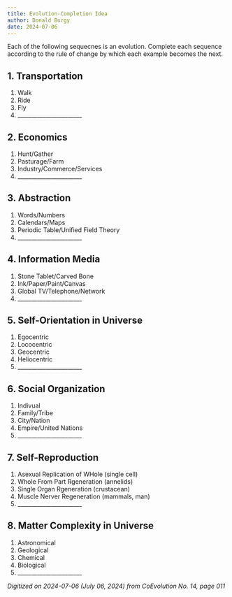 ```yaml
---
title: Evolution-Completion Idea
author: Donald Burgy
date: 2024-07-06
---
```

Each of the following sequecnes is an evolution. Complete each sequence according to the rule of change by which each example becomes the next.

## 1. Transportation
1. Walk
2. Ride
3. Fly
4. \_\_\_\_\_\_\_\_\_\_\_\_\_\_\_\_\_\_\_\_\_\_\_

## 2. Economics
1. Hunt/Gather
2. Pasturage/Farm
3. Industry/Commerce/Services
4. \_\_\_\_\_\_\_\_\_\_\_\_\_\_\_\_\_\_\_\_\_\_\_

## 3. Abstraction
1. Words/Numbers
2. Calendars/Maps
3. Periodic Table/Unified Field Theory
4. \_\_\_\_\_\_\_\_\_\_\_\_\_\_\_\_\_\_\_\_\_\_\_

## 4. Information Media
1. Stone Tablet/Carved Bone
2. Ink/Paper/Paint/Canvas
3. Global TV/Telephone/Network
4. \_\_\_\_\_\_\_\_\_\_\_\_\_\_\_\_\_\_\_\_\_\_\_

## 5. Self-Orientation in Universe
1. Egocentric
2. Lococentric
3. Geocentric
4. Heliocentric
5. \_\_\_\_\_\_\_\_\_\_\_\_\_\_\_\_\_\_\_\_\_\_\_

## 6. Social Organization
1. Indivual
2. Family/Tribe
3. City/Nation
4. Empire/United Nations
5. \_\_\_\_\_\_\_\_\_\_\_\_\_\_\_\_\_\_\_\_\_\_\_

## 7. Self-Reproduction
1. Asexual Replication of WHole (single cell)
2. Whole From Part Rgeneration (annelids)
3. Single Organ Rgeneration (crustacean)
4. Muscle Nerver Regeneration (mammals, man)
5. \_\_\_\_\_\_\_\_\_\_\_\_\_\_\_\_\_\_\_\_\_\_\_

## 8. Matter Complexity in Universe
1. Astronomical
2. Geological
3. Chemical
4. Biological
5. \_\_\_\_\_\_\_\_\_\_\_\_\_\_\_\_\_\_\_\_\_\_\_

*Digitized on 2024-07-06 (July 06, 2024) from CoEvolution No. 14, page 011*